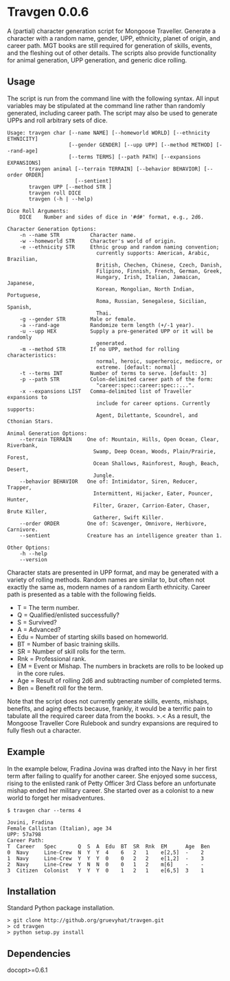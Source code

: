 Travgen 0.0.6
=============

A (partial) character generation script for Mongoose Traveller. Generate a character with a random name, gender, UPP, ethnicity, planet of origin, and career path. MGT books are still required for generation of skills, events, and the fleshing out of other details. The scripts also provide functionality for animal generation, UPP generation, and generic dice rolling.


Usage
-----

The script is run from the command line with the following syntax. All input variables may be stipulated at the command line rather than randomly generated, including career path. The script may also be used to generate UPPs and roll arbitrary sets of dice. 

    Usage: travgen char [--name NAME] [--homeworld WORLD] [--ethnicity ETHNICITY]
                        [--gender GENDER] [--upp UPP] [--method METHOD] [--rand-age]
                        [--terms TERMS] [--path PATH] [--expansions EXPANSIONS]
           travgen animal [--terrain TERRAIN] [--behavior BEHAVIOR] [--order ORDER]
                          [--sentient]
           travgen UPP [--method STR ]
           travgen roll DICE
           travgen (-h | --help)

    Dice Roll Arguments:
        DICE    Number and sides of dice in '#d#' format, e.g., 2d6.

    Character Generation Options:
        -n --name STR          Character name.
        -w --homeworld STR     Character's world of origin.
        -e --ethnicity STR     Ethnic group and random naming convention;
                                 currently supports: American, Arabic, Brazilian,
                                 British, Chechen, Chinese, Czech, Danish,
                                 Filipino, Finnish, French, German, Greek,
                                 Hungary, Irish, Italian, Jamaican, Japanese,
                                 Korean, Mongolian, North Indian, Portuguese,
                                 Roma, Russian, Senegalese, Sicilian, Spanish,
                                 Thai.
        -g --gender STR        Male or female.
        -a --rand-age          Randomize term length (+/-1 year).
        -u --upp HEX           Supply a pre-generated UPP or it will be randomly
                                 generated.
        -m --method STR        If no UPP, method for rolling characteristics:
                                 normal, heroic, superheroic, mediocre, or
                                 extreme. [default: normal]
        -t --terms INT         Number of terms to serve. [default: 3]
        -p --path STR          Colon-delimited career path of the form:
                                 "career:spec::career:spec::...".
        -x --expansions LIST   Comma-delimited list of Traveller expansions to
                                 include for career options. Currently supports:
                                 Agent, Dilettante, Scoundrel, and Cthonian Stars.

    Animal Generation Options:
        --terrain TERRAIN     One of: Mountain, Hills, Open Ocean, Clear, Riverbank,
                                Swamp, Deep Ocean, Woods, Plain/Prairie, Forest,
                                Ocean Shallows, Rainforest, Rough, Beach, Desert,
                                Jungle.
        --behavior BEHAVIOR   One of: Intimidator, Siren, Reducer, Trapper,
                                Intermittent, Hijacker, Eater, Pouncer, Hunter,
                                Filter, Grazer, Carrion-Eater, Chaser, Brute Killer,
                                Gatherer, Swift Killer.
        --order ORDER         One of: Scavenger, Omnivore, Herbivore, Carnivore. 
        --sentient            Creature has an intelligence greater than 1.

    Other Options:
        -h --help
        --version

Character stats are presented in UPP format, and may be generated with a variety of rolling methods. Random names are similar to, but often not exactly the same as, modern names of a random Earth ethnicity. Career path is presented as a table with the following fields.

* T = The term number.
* Q = Qualified/enlisted successfully?
* S = Survived?
* A = Advanced?
* Edu = Number of starting skills based on homeworld.
* BT = Number of basic training skills.
* SR = Number of skill rolls for the term.
* Rnk = Professional rank.
* EM = Event or Mishap. The numbers in brackets are rolls to be looked up in the core rules.
* Age = Result of rolling 2d6 and subtracting number of completed terms.
* Ben = Benefit roll for the term.


Note that the script does not currently generate skills, events, mishaps, benefits, and aging effects because, frankly, it would be a terrific pain to tabulate all the required career data from the books. >.<  As a result, the Mongoose Traveller Core Rulebook and sundry expansions are required to fully flesh out a character.


Example
-------

In the example below, Fradina Jovina was drafted into the Navy in her first term after failing to qualify for another career. She enjoyed some success, rising to the enlisted rank of Petty Officer 3rd Class before an unfortunate mishap ended her military career. She started over as a colonist to a new world to forget her misadventures.

    $ travgen char --terms 4

    Jovini, Fradina
    Female Callistan (Italian), age 34
    UPP: 57a798
    Career Path:
    T  Career   Spec       Q  S  A  Edu  BT  SR  Rnk  EM      Age  Ben  
    0  Navy     Line-Crew  N  Y  Y  4    6   2   1    e[2,5]  -    2    
    1  Navy     Line-Crew  Y  Y  Y  0    0   2   2    e[1,2]  -    3    
    2  Navy     Line-Crew  Y  N  N  0    0   1   2    m[6]    -    -    
    3  Citizen  Colonist   Y  Y  Y  0    1   2   1    e[6,5]  3    1    


Installation
------------

Standard Python package installation.

    > git clone http://github.org/gruevyhat/travgen.git
    > cd travgen
    > python setup.py install


Dependencies
------------

docopt>=0.6.1
